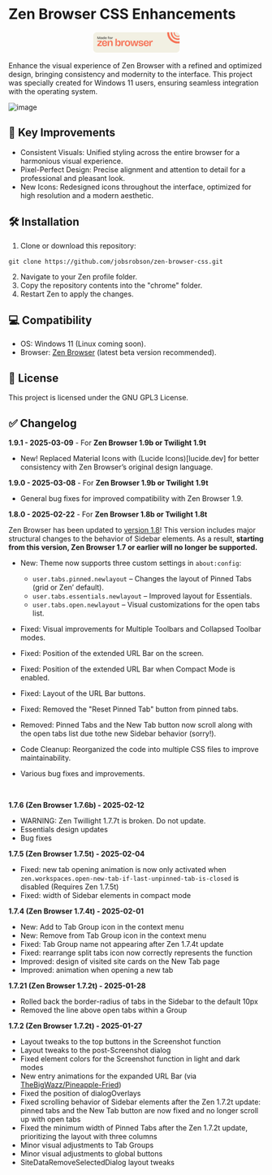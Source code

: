 # Zen Browser CSS Enhancements

<p align="center">
  <a href="https://zen-browser.app"><img height="40" src="https://github.com/heyitszenithyt/zen-browser-badges/blob/fb14dcd72694b7176d141c774629df76af87514e/light/zen-badge-light.png"></a>
</p>

Enhance the visual experience of Zen Browser with a refined and optimized design, bringing consistency and modernity to the interface. This project was specially created for Windows 11 users, ensuring seamless integration with the operating system.

![image](https://github.com/user-attachments/assets/a3bb977b-6f02-4d94-b722-54d718623ab0)


## 🎨 Key Improvements

- Consistent Visuals: Unified styling across the entire browser for a harmonious visual experience.
- Pixel-Perfect Design: Precise alignment and attention to detail for a professional and pleasant look.
- New Icons: Redesigned icons throughout the interface, optimized for high resolution and a modern aesthetic.


## 🛠️ Installation

1. Clone or download this repository:

```
git clone https://github.com/jobsrobson/zen-browser-css.git
```

2. Navigate to your Zen profile folder.
3. Copy the repository contents into the "chrome" folder.
4. Restart Zen to apply the changes.


## 💻 Compatibility

- OS: Windows 11 (Linux coming soon).
- Browser: [Zen Browser](https://zen-browser.app/) (latest beta version recommended).


## 📄 License

This project is licensed under the GNU GPL3 License.


## ✅ Changelog

**1.9.1 - 2025-03-09** - For **Zen Browser 1.9b or Twilight 1.9t**
- New! Replaced Material Icons with (Lucide Icons)[lucide.dev] for better consistency with Zen Browser’s original design language.


**1.9.0 - 2025-03-08** - For **Zen Browser 1.9b or Twilight 1.9t**
- General bug fixes for improved compatibility with Zen Browser 1.9.


**1.8.0 - 2025-02-22** - For **Zen Browser 1.8b or Twilight 1.8t**

Zen Browser has been updated to [version 1.8](https://zen-browser.app/release-notes/)! This version includes major structural changes to the behavior of Sidebar elements. As a result, **starting from this version, Zen Browser 1.7 or earlier will no longer be supported.**

- New: Theme now supports three custom settings in ```about:config```:

    - ```user.tabs.pinned.newlayout``` – Changes the layout of Pinned Tabs (grid or Zen’    default).
    - ```user.tabs.essentials.newlayout``` – Improved layout for Essentials.
    - ```user.tabs.open.newlayout``` – Visual customizations for the open tabs list.

- Fixed: Visual improvements for Multiple Toolbars and Collapsed Toolbar modes.
- Fixed: Position of the extended URL Bar on the screen.
- Fixed: Position of the extended URL Bar when Compact Mode is enabled.
- Fixed: Layout of the URL Bar buttons.
- Fixed: Removed the "Reset Pinned Tab" button from pinned tabs.
- Removed: Pinned Tabs and the New Tab button now scroll along with the open tabs list due tothe new Sidebar behavior (sorry!).
- Code Cleanup: Reorganized the code into multiple CSS files to improve maintainability.
- Various bug fixes and improvements.

<br>

**1.7.6 (Zen Browser 1.7.6b) - 2025-02-12**
- WARNING: Zen Twillight 1.7.7t is broken. Do not update.
- Essentials design updates
- Bug fixes

**1.7.5 (Zen Browser 1.7.5t) - 2025-02-04**
- Fixed: new tab opening animation is now only activated when ```zen.workspaces.open-new-tab-if-last-unpinned-tab-is-closed``` is disabled (Requires Zen 1.7.5t)
- Fixed: width of Sidebar elements in compact mode

**1.7.4 (Zen Browser 1.7.4t) - 2025-02-01**
- New: Add to Tab Group icon in the context menu
- New: Remove from Tab Group icon in the context menu
- Fixed: Tab Group name not appearing after Zen 1.7.4t update
- Fixed: rearrange split tabs icon now correctly represents the function
- Improved: design of visited site cards on the New Tab page
- Improved: animation when opening a new tab

**1.7.21 (Zen Browser 1.7.2t) - 2025-01-28**
- Rolled back the border-radius of tabs in the Sidebar to the default 10px
- Removed the line above open tabs within a Group

**1.7.2 (Zen Browser 1.7.2t) - 2025-01-27**
- Layout tweaks to the top buttons in the Screenshot function
- Layout tweaks to the post-Screenshot dialog
- Fixed element colors for the Screenshot function in light and dark modes
- New entry animations for the expanded URL Bar (via [TheBigWazz/Pineapple-Fried](https://github.com/TheBigWazz/Pineapple-Fried/tree/main))
- Fixed the position of dialogOverlays
- Fixed scrolling behavior of Sidebar elements after the Zen 1.7.2t update: pinned tabs and the New Tab button are now fixed and no longer scroll up with open tabs
- Fixed the minimum width of Pinned Tabs after the Zen 1.7.2t update, prioritizing the layout with three columns
- Minor visual adjustments to Tab Groups
- Minor visual adjustments to global buttons
- SiteDataRemoveSelectedDialog layout tweaks